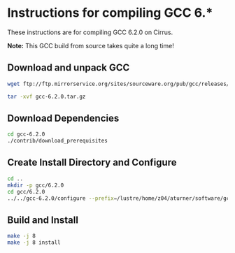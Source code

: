 Instructions for compiling GCC 6.*
==================================

These instructions are for compiling GCC 6.2.0 on Cirrus.

**Note:** This GCC build from source takes quite a long time!

Download and unpack GCC
-----------------------

```bash
wget ftp://ftp.mirrorservice.org/sites/sourceware.org/pub/gcc/releases/gcc-6.2.0/gcc-6.2.0.tar.gz
```
```bash
tar -xvf gcc-6.2.0.tar.gz
```

Download Dependencies
---------------------

```bash
cd gcc-6.2.0
./contrib/download_prerequisites
```

Create Install Directory and Configure
---------------------------------------

```bash
cd ..
mkdir -p gcc/6.2.0
cd gcc/6.2.0
../../gcc-6.2.0/configure --prefix=/lustre/home/z04/aturner/software/gcc/6.2.0 --disable-multilib --with-system-zlib --enable-languages=c,c++,fortran
```

Build and Install
-----------------

```bash
make -j 8
make -j 8 install
```

